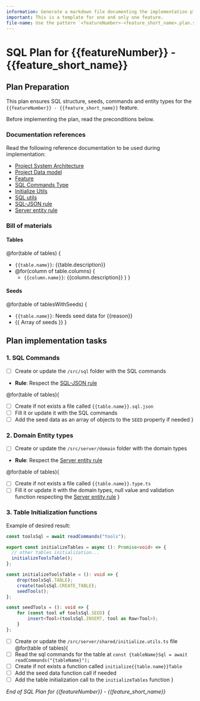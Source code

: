 ```yaml
--- 
information: Generate a markdown file documenting the implementation plan of the SQL tier for a feature.
important: This is a template for one and only one feature.
file-name: Use the pattern `<featureNumber>-<feature_short_name>.plan.sql.md`
---
```


# SQL Plan for **{{featureNumber}} - {{feature_short_name}}**

## Plan Preparation

This plan ensures SQL structure, seeds, commands and entity types for the `{{featureNumber}} - {{feature_short_name}}` feature.

Before implementing the plan, read the preconditions below.

### Documentation references

Read the following reference documentation to be used during implementation:

- [Project System Architecture](/docs/systems.blueprint.md)
- [Project Data model](/docs/data-model.blueprint.md)
- [Feature](/docs/{{featureNumber}}-{{feature_short_name}}/{{featureNumber}}-{{feature_short_name}}.blueprint.md)
- [SQL Commands Type](/src/server/shared/sql.type.ts)
- [Initialize Utils](/src/server/shared/initialize.utils.ts)
- [SQL utils](/src/server/shared/sql.utils.ts)
- [SQL-JSON rule](/.cursor/rules/sql-json.mdc)
- [Server entity rule](/.cursor/rules/server-entity.mdc)

### Bill of materials

#### Tables

<!--
Think about the tables needed to implement the feature.
List them in camel case, with a brief description.
No need to generate tasks for the tables at this point, just list them.
-->

@for(table of tables) {
- `{{table.name}}`: {{table.description}}
- @for(column of table.columns) {
    - `{{column.name}}`: {{column.description}}
  }
}

#### Seeds

<!--
Some tables must have seed data to be able to use the feature.
Is data that predefined in the database to be able to test the feature.
Think about the seeds needed to implement the feature.
List tables that needs seed data, in camel case, with a brief description.
List the seeds for each table as an array of objects.
-->

@for(table of tablesWithSeeds) {
- `{{table.name}}`: Needs seed data for {{reason}}
- {{ Array of seeds }}
}

## Plan implementation tasks

### 1. SQL Commands 

- [ ] Create or update the `/src/sql` folder with the SQL commands

- **Rule**: Respect the [SQL-JSON rule](/.cursor/rules/sql-json.mdc)

@for(table of tables){
- [ ] Create if not exists a file called `{{table.name}}.sql.json`
- [ ] Fill it or update it with the SQL commands
- [ ] Add the seed data as an array of objects to the `SEED` property if needed
}

### 2. Domain Entity types

- [ ] Create or update the `/src/server/domain` folder with the domain types
  
- **Rule**: Respect the [Server entity rule](/.cursor/rules/server-entity.mdc)

@for(table of tables){
- [ ] Create if not exists a file called `{{table.name}}.type.ts`
- [ ] Fill it or update it with the domain types, null value and validation function respecting the [Server entity rule](/.cursor/rules/server-entity.mdc)
} 

### 3. Table Initialization functions

<!--
Include the example of desired result for the implementation agent.
-->

Example of desired result:
```typescript
const toolsSql = await readCommands("tools");

export const initializeTables = async (): Promise<void> => {
  // other tables initialization...
  initializeToolsTable();
};

const initializeToolsTable = (): void => {
	drop(toolsSql.TABLE);
	create(toolsSql.CREATE_TABLE);
	seedTools();
};

const seedTools = (): void => {
	for (const tool of toolsSql.SEED) {
		insert<Tool>(toolsSql.INSERT, tool as Raw<Tool>);
	}
};
```

- [ ] Create or update the `/src/server/shared/initialize.utils.ts` file 
@for(table of tables){
- [ ] Read the sql commands for the table at `const {tableName}Sql = await readCommands("{tableName}");`
- [ ] Create if not exists a function called `initialize{{table.name}}Table`
- [ ] Add the seed data function call if needed
- [ ] Add the table initialization call to the `initializeTables` function
}

_End of SQL Plan for {{featureNumber}} - {{feature_short_name}}_
